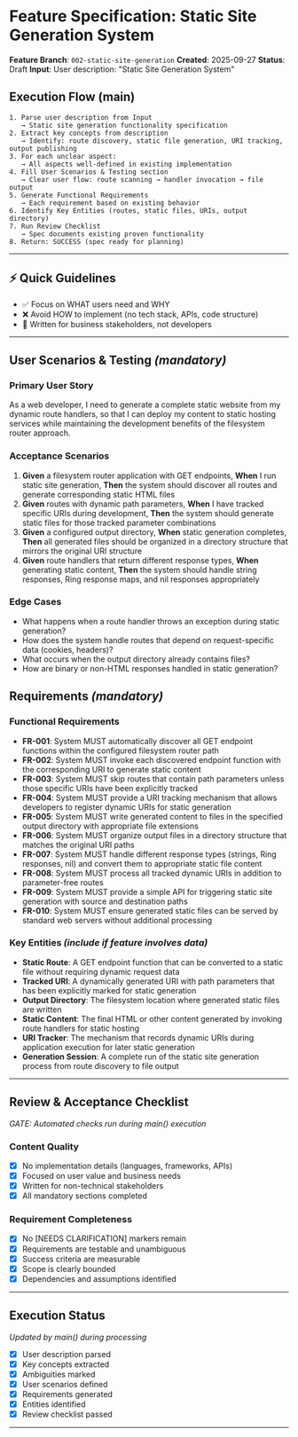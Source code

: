 # Feature Specification: Static Site Generation System

**Feature Branch**: `002-static-site-generation`
**Created**: 2025-09-27
**Status**: Draft
**Input**: User description: "Static Site Generation System"

## Execution Flow (main)
```
1. Parse user description from Input
   → Static site generation functionality specification
2. Extract key concepts from description
   → Identify: route discovery, static file generation, URI tracking, output publishing
3. For each unclear aspect:
   → All aspects well-defined in existing implementation
4. Fill User Scenarios & Testing section
   → Clear user flow: route scanning → handler invocation → file output
5. Generate Functional Requirements
   → Each requirement based on existing behavior
6. Identify Key Entities (routes, static files, URIs, output directory)
7. Run Review Checklist
   → Spec documents existing proven functionality
8. Return: SUCCESS (spec ready for planning)
```

---

## ⚡ Quick Guidelines
- ✅ Focus on WHAT users need and WHY
- ❌ Avoid HOW to implement (no tech stack, APIs, code structure)
- 👥 Written for business stakeholders, not developers

---

## User Scenarios & Testing *(mandatory)*

### Primary User Story
As a web developer, I need to generate a complete static website from my dynamic route handlers, so that I can deploy my content to static hosting services while maintaining the development benefits of the filesystem router approach.

### Acceptance Scenarios
1. **Given** a filesystem router application with GET endpoints, **When** I run static site generation, **Then** the system should discover all routes and generate corresponding static HTML files
2. **Given** routes with dynamic path parameters, **When** I have tracked specific URIs during development, **Then** the system should generate static files for those tracked parameter combinations
3. **Given** a configured output directory, **When** static generation completes, **Then** all generated files should be organized in a directory structure that mirrors the original URI structure
4. **Given** route handlers that return different response types, **When** generating static content, **Then** the system should handle string responses, Ring response maps, and nil responses appropriately

### Edge Cases
- What happens when a route handler throws an exception during static generation?
- How does the system handle routes that depend on request-specific data (cookies, headers)?
- What occurs when the output directory already contains files?
- How are binary or non-HTML responses handled in static generation?

## Requirements *(mandatory)*

### Functional Requirements
- **FR-001**: System MUST automatically discover all GET endpoint functions within the configured filesystem router path
- **FR-002**: System MUST invoke each discovered endpoint function with the corresponding URI to generate static content
- **FR-003**: System MUST skip routes that contain path parameters unless those specific URIs have been explicitly tracked
- **FR-004**: System MUST provide a URI tracking mechanism that allows developers to register dynamic URIs for static generation
- **FR-005**: System MUST write generated content to files in the specified output directory with appropriate file extensions
- **FR-006**: System MUST organize output files in a directory structure that matches the original URI paths
- **FR-007**: System MUST handle different response types (strings, Ring responses, nil) and convert them to appropriate static file content
- **FR-008**: System MUST process all tracked dynamic URIs in addition to parameter-free routes
- **FR-009**: System MUST provide a simple API for triggering static site generation with source and destination paths
- **FR-010**: System MUST ensure generated static files can be served by standard web servers without additional processing

### Key Entities *(include if feature involves data)*
- **Static Route**: A GET endpoint function that can be converted to a static file without requiring dynamic request data
- **Tracked URI**: A dynamically generated URI with path parameters that has been explicitly marked for static generation
- **Output Directory**: The filesystem location where generated static files are written
- **Static Content**: The final HTML or other content generated by invoking route handlers for static hosting
- **URI Tracker**: The mechanism that records dynamic URIs during application execution for later static generation
- **Generation Session**: A complete run of the static site generation process from route discovery to file output

---

## Review & Acceptance Checklist
*GATE: Automated checks run during main() execution*

### Content Quality
- [x] No implementation details (languages, frameworks, APIs)
- [x] Focused on user value and business needs
- [x] Written for non-technical stakeholders
- [x] All mandatory sections completed

### Requirement Completeness
- [x] No [NEEDS CLARIFICATION] markers remain
- [x] Requirements are testable and unambiguous
- [x] Success criteria are measurable
- [x] Scope is clearly bounded
- [x] Dependencies and assumptions identified

---

## Execution Status
*Updated by main() during processing*

- [x] User description parsed
- [x] Key concepts extracted
- [x] Ambiguities marked
- [x] User scenarios defined
- [x] Requirements generated
- [x] Entities identified
- [x] Review checklist passed

---